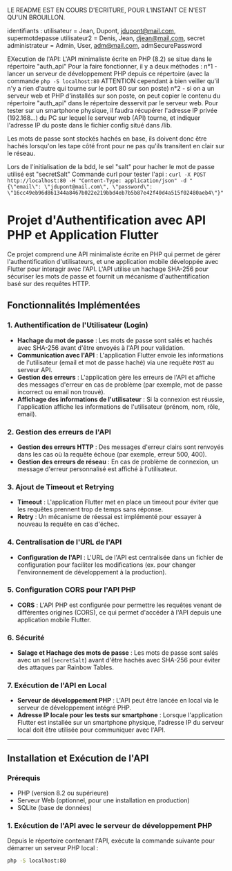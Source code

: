 LE README EST EN COURS D'ECRITURE, POUR L'INSTANT CE N'EST QU'UN BROUILLON.

identifiants :
utilisateur = Jean, Dupont, jdupont@mail.com, supermotdepasse
utilisateur2 = Denis, Jean, djean@mail.com, secret
administrateur = Admin, User, adm@mail.com, admSecurePassword

EXecution de l'API: 
L'API minimaliste écrite en PHP (8.2) se situe dans le répertoire "auth_api"
Pour la faire fonctionner, il y a deux méthodes :
n°1 - lancer un serveur de développement PHP depuis ce répertoire (avec la commande `php -S localhost:80` ATTENTION cependant à bien veiller qu'il n'y a rien d'autre qui tourne sur le port 80 sur son poste)
n°2 - si on a un serveur web et PHP d'installés sur son poste, on peut copier le contenu du répertoire "auth_api" dans le répertoire desservit par le serveur web.
Pour tester sur un smartphone physique, il faudra récupérer l'adresse IP privée (192.168...) du PC sur lequel le serveur web (API) tourne, et indiquer l'adresse IP du poste
dans le fichier config situé dans /lib.

Les mots de passe sont stockés hachés en base, ils doivent donc être hachés lorsqu'on les tape côté front pour ne pas qu'ils transitent en clair sur le réseau.

Lors de l'initialisation de la bdd, le sel "salt" pour hacher le mot de passe utilisé est "secretSalt"
Commande curl pour tester l'api : `curl -X POST http://localhost:80 -H "Content-Type: application/json" -d "{\"email\": \"jdupont@mail.com\", \"password\": \"16cc49eb96d861344a8467b022e219bbd4eb7b5b87e42f40d4a515f02480aeb4\"}"`



# Projet d'Authentification avec API PHP et Application Flutter

Ce projet comprend une API minimaliste écrite en PHP qui permet de gérer l'authentification d'utilisateurs, et une application mobile développée avec Flutter pour interagir avec l'API. L'API utilise un hachage SHA-256 pour sécuriser les mots de passe et fournit un mécanisme d'authentification basé sur des requêtes HTTP.

## Fonctionnalités Implémentées

### 1. Authentification de l'Utilisateur (Login)
- **Hachage du mot de passe** : Les mots de passe sont salés et hachés avec SHA-256 avant d'être envoyés à l'API pour validation.
- **Communication avec l'API** : L'application Flutter envoie les informations de l'utilisateur (email et mot de passe haché) via une requête `POST` au serveur API.
- **Gestion des erreurs** : L'application gère les erreurs de l'API et affiche des messages d'erreur en cas de problème (par exemple, mot de passe incorrect ou email non trouvé).
- **Affichage des informations de l'utilisateur** : Si la connexion est réussie, l'application affiche les informations de l'utilisateur (prénom, nom, rôle, email).

### 2. Gestion des erreurs de l'API
- **Gestion des erreurs HTTP** : Des messages d'erreur clairs sont renvoyés dans les cas où la requête échoue (par exemple, erreur 500, 400).
- **Gestion des erreurs de réseau** : En cas de problème de connexion, un message d'erreur personnalisé est affiché à l'utilisateur.

### 3. Ajout de Timeout et Retrying
- **Timeout** : L'application Flutter met en place un timeout pour éviter que les requêtes prennent trop de temps sans réponse.
- **Retry** : Un mécanisme de réessai est implémenté pour essayer à nouveau la requête en cas d'échec.

### 4. Centralisation de l'URL de l'API
- **Configuration de l'API** : L'URL de l'API est centralisée dans un fichier de configuration pour faciliter les modifications (ex. pour changer l'environnement de développement à la production).

### 5. Configuration CORS pour l'API PHP
- **CORS** : L'API PHP est configurée pour permettre les requêtes venant de différentes origines (CORS), ce qui permet d'accéder à l'API depuis une application mobile Flutter.

### 6. Sécurité
- **Salage et Hachage des mots de passe** : Les mots de passe sont salés avec un sel (`secretSalt`) avant d'être hachés avec SHA-256 pour éviter des attaques par Rainbow Tables.

### 7. Exécution de l'API en Local
- **Serveur de développement PHP** : L'API peut être lancée en local via le serveur de développement intégré PHP.
- **Adresse IP locale pour les tests sur smartphone** : Lorsque l'application Flutter est installée sur un smartphone physique, l'adresse IP du serveur local doit être utilisée pour communiquer avec l'API.

---

## Installation et Exécution de l'API

### Prérequis
- PHP (version 8.2 ou supérieure)
- Serveur Web (optionnel, pour une installation en production)
- SQLite (base de données)

### 1. Exécution de l'API avec le serveur de développement PHP
Depuis le répertoire contenant l'API, exécute la commande suivante pour démarrer un serveur PHP local :
```bash
php -S localhost:80
